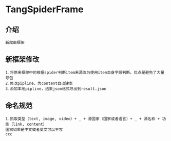 # TangSpiderFrame

## 介绍
    新爬虫框架
## 新框架修改
    1.将原来框架中的根据spider判断item来源改为使用item自身字段判断。优点是避免了大量导包
    2.修改pipline，为content自动建表
    3.添加本地pipline，结果json格式导出到result.json
##  命名规范
    1.抓取类型（text, image, video）+ _ + 源国家（国家或者语言）+ _ + 源名称 + 功能（link, content） 
    国家如果是中文或者英文可以不写
    ccc 
       
